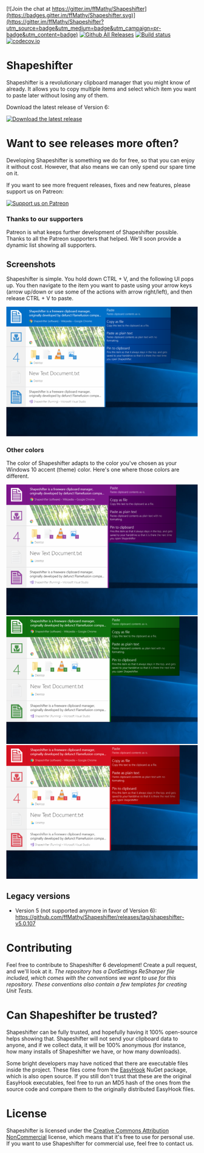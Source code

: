 [![Join the chat at https://gitter.im/ffMathy/Shapeshifter](https://badges.gitter.im/ffMathy/Shapeshifter.svg)](https://gitter.im/ffMathy/Shapeshifter?utm_source=badge&utm_medium=badge&utm_campaign=pr-badge&utm_content=badge)
[![Github All Releases](https://img.shields.io/github/downloads/ffMathy/Shapeshifter/total.svg)](https://github.com/ffMathy/Shapeshifter/releases)
[![Build status](https://ci.appveyor.com/api/projects/status/hnhqpn0rwcsvccng/branch/master?svg=true)](https://ci.appveyor.com/project/ffMathy/shapeshifter/branch/master)
[![codecov.io](https://codecov.io/github/ffMathy/Shapeshifter/coverage.svg?branch=master)](https://codecov.io/github/ffMathy/Shapeshifter?branch=master)

# Shapeshifter
Shapeshifter is a revolutionary clipboard manager that you might know of already. It allows you to copy multiple items and select which item you want to paste later without losing any of them.

Download the latest release of Version 6:  

[![Download the latest release](https://i.imgur.com/9or42mi.png)](https://github.com/ffMathy/Shapeshifter/releases/latest)

# Want to see releases more often?
Developing Shapeshifter is something we do for free, so that you can enjoy it without cost. However, that also means we can only spend our spare time on it. 

If you want to see more frequent releases, fixes and new features, please support us on Patreon:  

[![Support us on Patreon](https://i.imgur.com/hNXgdNI.png)](https://www.patreon.com/flamefusion/overview)

### Thanks to our supporters
Patreon is what keeps further development of Shapeshifter possible. Thanks to all the Patreon supporters that helped. We'll soon provide a dynamic list showing all supporters.

## Screenshots
Shapeshifter is simple. You hold down CTRL + V, and the following UI pops up. You then navigate to the item you want to paste using your arrow keys (arrow up/down or use some of the actions with arrow right/left), and then release CTRL + V to paste.

![Holding down CTRL shows this UI](/screenshots/blue.PNG)

### Other colors
The color of Shapeshifter adapts to the color you've chosen as your Windows 10 accent (theme) color. Here's one where those colors are different.

![Holding down CTRL and V shows this UI](/screenshots/purple.PNG)
![Holding down CTRL and V shows this UI](/screenshots/green.PNG)
![Holding down CTRL and V shows this UI](/screenshots/red.PNG)

## Legacy versions

- Version 5 (not supported anymore in favor of Version 6):
https://github.com/ffMathy/Shapeshifter/releases/tag/shapeshifter-v5.0.107

# Contributing
Feel free to contribute to Shapeshifter 6 development! Create a pull request, and we'll look at it. *The repository has a DotSettings ReSharper file included, which comes with the conventions we want to use for this repository. These conventions also contain a few templates for creating Unit Tests.*

# Can Shapeshifter be trusted?
Shapeshifter can be fully trusted, and hopefully having it 100% open-source helps showing that. Shapeshifter will not send your clipboard data to anyone, and if we collect data, it will be 100% anonymous (for instance, how many installs of Shapeshifter we have, or how many downloads).

Some bright developers may have noticed that there are executable files inside the project. These files come from the [EasyHook](https://easyhook.github.io) NuGet package, which is also open source. If you still don't trust that these are the original EasyHook executables, feel free to run an MD5 hash of the ones from the source code and compare them to the originally distributed EasyHook files.

# License
Shapeshifter is licensed under the
[Creative Commons Attribution NonCommercial](https://tldrlegal.com/license/creative-commons-attribution-noncommercial-(cc-nc)) license, which means that it's free to use
for personal use.
If you want to use Shapeshifter for commercial use, feel free to contact us.
